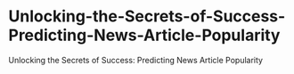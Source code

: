 # Unlocking-the-Secrets-of-Success-Predicting-News-Article-Popularity
Unlocking the Secrets of Success: Predicting News Article Popularity
